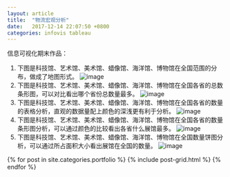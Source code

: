 ```yaml
---
layout: article
title:  "物流宏观分析"
date:   2017-12-14 22:07:50 +0800
categories: infovis tableau
---
```


信息可视化期末作品：
1. 下图是科技馆、艺术馆、美术馆、蜡像馆、海洋馆、博物馆在全国范围的分布，做成了地图形式。
![image](https://161013034.github.io/images/ditu.png)
2. 下图是科技馆、艺术馆、美术馆、蜡像馆、海洋馆、博物馆在全国各省的总数条形图，可以对比看出哪个省份总数量最多。
![image](https://161013034.github.io/images/tiaoxintu2.png)
3. 下图是科技馆、艺术馆、美术馆、蜡像馆、海洋馆、博物馆在全国各省的数量的表格分析，直观的数据量配上颜色的深浅更有利于分析。
![image](https://161013034.github.io/images/biaoge.png)
4. 下图是科技馆、艺术馆、美术馆、蜡像馆、海洋馆、博物馆在全国各省的数量条形图分析，可以通过颜色的比较看出各省什么展馆最多。
![image](https://161013034.github.io/images/tiaoxintu.png)
5. 下图是科技馆、艺术馆、美术馆、蜡像馆、海洋馆、博物馆在全国数量饼图分析，可以通过所占面积大小看出展馆在全国的数量。
![image](https://161013034.github.io/images/bintu.png)

<div class="tiles">
{% for post in site.categories.portfolio %}
  {% include post-grid.html %}
{% endfor %}
</div><!-- /.tiles 把所有categories 有 portfolio 的列出來-->
